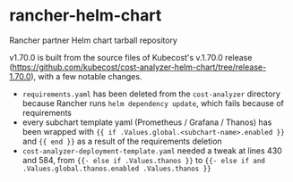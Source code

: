 # rancher-helm-chart
Rancher partner Helm chart tarball repository

v1.70.0 is built from the source files of Kubecost's v.1.70.0 release (https://github.com/kubecost/cost-analyzer-helm-chart/tree/release-1.70.0), with a few notable changes.

 - `requirements.yaml` has been deleted from the `cost-analyzer` directory because Rancher runs `helm dependency update`, which fails because of requirements
 - every subchart template yaml (Prometheus / Grafana / Thanos) has been wrapped with `{{ if .Values.global.<subchart-name>.enabled }}` and `{{ end }}` as a result of the requirements deletion
 - `cost-analyzer-deployment-template.yaml` needed a tweak at lines 430 and 584, from `{{- else if .Values.thanos }}` to `{{- else if and .Values.global.thanos.enabled .Values.thanos }}`
